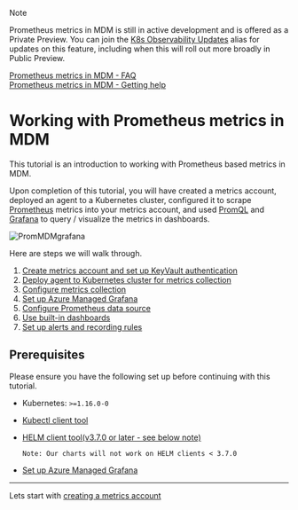 > [!Note]
> Prometheus metrics in MDM is still in active development and is offered as a Private Preview. You can join the [K8s Observability Updates](https://idwebelements/GroupManagement.aspx?Group=K8sObsUpdates&Operation=join) alias for updates on this feature, including when this will roll out more broadly in Public Preview.

[Prometheus metrics in MDM - FAQ](~/metrics/Prometheus/PromMDMFAQ.md)  
[Prometheus metrics in MDM - Getting help](https://teams.microsoft.com/l/channel/19%3a0ee871c52d1744b0883e2d07f2066df0%40thread.skype/Prometheus%2520metrics%2520in%2520MDM%2520(Limited%2520Preview)?groupId=5658f840-c680-4882-93be-7cc69578f94e&tenantId=72f988bf-86f1-41af-91ab-2d7cd011db47)

# Working with Prometheus metrics in MDM

This tutorial is an introduction to working with Prometheus based metrics in MDM.

Upon completion of this tutorial, you will have created a metrics account, deployed an agent to a Kubernetes cluster, configured it to scrape [Prometheus](https://prometheus.io/docs/introduction/overview/) metrics into your metrics account, and used [PromQL](https://prometheus.io/docs/prometheus/2.37/querying/basics/) and [Grafana](https://grafana.com/grafana/) to query / visualize the metrics in dashboards.

![PromMDMgrafana](~/metrics/images/prometheus/PromMetricsMDMgrafana.png)  
  
Here are steps we will walk through.  

1. [Create metrics account and set up KeyVault authentication](~/metrics/Prometheus/PromMDMTutorial1Account.md)  
2. [Deploy agent to Kubernetes cluster for metrics collection](~/metrics/Prometheus/PromMDMTutorial2DeployAgentHELM.md)  
3. [Configure metrics collection](~/metrics/Prometheus/PromMDMTutorial3ConfigureCollection.md)  
4. [Set up Azure Managed Grafana ](~/metrics/Prometheus/PromMDMTutorial4SetUpGrafana.md)  
5. [Configure Prometheus data source](~/metrics/Prometheus/PromMDMTutorial5AddPromDataSource.md)  
6. [Use built-in dashboards](~/metrics/Prometheus/PromMDMTutorial6ReuseExistingDashboard.md)
7. [Set up alerts and recording rules](./PromMDMTutorial7SetUpAlerts.md)

## Prerequisites

Please ensure you have the following set up before continuing with this tutorial.

* Kubernetes: `>=1.16.0-0`  
* [Kubectl client tool](https://kubernetes.io/docs/tasks/tools/install-kubectl-windows/)  
* [HELM client tool(v3.7.0 or later - see below note)](https://helm.sh/docs/intro/install/)  

    ```Note: Our charts will not work on HELM clients < 3.7.0```  
 
* [Set up Azure Managed Grafana](~/metrics/Prometheus/PromMDMTutorial4SetUpGrafana.md)  


--------------------------------------

Lets start with [creating a metrics account](~/metrics/Prometheus/PromMDMTutorial1Account.md)  
